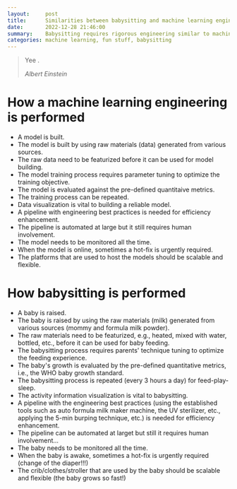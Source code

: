 ```yaml
---
layout:     post
title:      Similarities between babysitting and machine learning engineering
date:       2022-12-28 21:46:00
summary:    Babysitting requires rigorous engineering similar to machine learning. 
categories: machine learning, fun stuff, babysitting
---
```


<blockquote>
  <p>Yee .</p>
  <footer><cite title="Albert Einstein">Albert Einstein</cite></footer>
</blockquote>

# How a machine learning engineering is performed

* A model is built.
* The model is built by using raw materials (data) generated from various
  sources. 
* The raw data need to be featurized before it can be used for model building.
* The model training process requires parameter tuning to optimize the training
  objective. 
* The model is evaluated against the pre-defined quantitaive metrics.
* The training process can be repeated. 
* Data visualization is vital to building a reliable model. 
* A pipeline with engineering best practices is needed for efficiency
  enhancement. 
* The pipeline is automated at large but it still requires human involvement.
* The model needs to be monitored all the time.
* When the model is online, sometimes a hot-fix is urgently required.
* The platforms that are used to host the models should be scalable and flexible.

# How babysitting is performed

* A baby is raised.
* The baby is raised by using the raw materials (milk) generated from various
  sources (mommy and formula milk powder).
* The raw materials need to be featurized, e.g., heated, mixed with water,
  bottled, etc., before it can be used for baby feeding. 
* The babysitting process requires parents' technique tuning to optimize the
  feeding experience. 
* The baby's growth is evaluated by the pre-defined quantitative metrics, i.e.,
  the WHO baby growth standard. 
* The babysitting process is repeated (every 3 hours a day) for feed-play-sleep.
* The activity information visualization is vital to babysitting.
* A pipeline with the engineering best practices (using the established tools
  such as auto formula milk maker machine, the UV sterilizer, etc., applying the
  5-min burping technique, etc.) is needed for efficiency enhancement. 
* The pipeline can be automated at larget but still it requires human
  involvement... 
* The baby needs to be monitored all the time. 
* When the baby is awake, sometimes a hot-fix is urgently required (change of
  the diaper!!!)
* The crib/clothes/stroller that are used by the baby should be scalable and
  flexible (the baby grows so fast!)